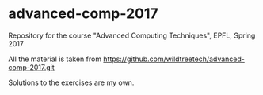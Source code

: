 # advanced-comp-2017
Repository for the course "Advanced Computing Techniques", EPFL, Spring 2017


All the material is taken from https://github.com/wildtreetech/advanced-comp-2017.git 

Solutions to the exercises are my own.
